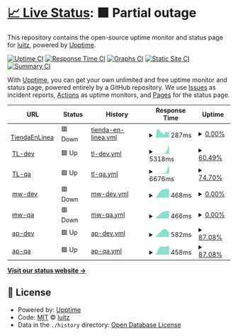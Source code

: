 # [📈 Live Status](https://luitz.github.io/fda-uptime): <!--live status--> **🟧 Partial outage**

This repository contains the open-source uptime monitor and status page for [luitz](https://luitz.github.io/fda-uptime), powered by [Upptime](https://github.com/upptime/upptime).

[![Uptime CI](https://github.com/luitz/fda-uptime/workflows/Uptime%20CI/badge.svg)](https://github.com/luitz/fda-uptime/actions?query=workflow%3A%22Uptime+CI%22)
[![Response Time CI](https://github.com/luitz/fda-uptime/workflows/Response%20Time%20CI/badge.svg)](https://github.com/luitz/fda-uptime/actions?query=workflow%3A%22Response+Time+CI%22)
[![Graphs CI](https://github.com/luitz/fda-uptime/workflows/Graphs%20CI/badge.svg)](https://github.com/luitz/fda-uptime/actions?query=workflow%3A%22Graphs+CI%22)
[![Static Site CI](https://github.com/luitz/fda-uptime/workflows/Static%20Site%20CI/badge.svg)](https://github.com/luitz/fda-uptime/actions?query=workflow%3A%22Static+Site+CI%22)
[![Summary CI](https://github.com/luitz/fda-uptime/workflows/Summary%20CI/badge.svg)](https://github.com/luitz/fda-uptime/actions?query=workflow%3A%22Summary+CI%22)

With [Upptime](https://upptime.js.org), you can get your own unlimited and free uptime monitor and status page, powered entirely by a GitHub repository. We use [Issues](https://github.com/luitz/fda-uptime/issues) as incident reports, [Actions](https://github.com/luitz/fda-uptime/actions) as uptime monitors, and [Pages](https://luitz.github.io/fda-uptime) for the status page.

<!--start: status pages-->
<!-- This summary is generated by Upptime (https://github.com/upptime/upptime) -->
<!-- Do not edit this manually, your changes will be overwritten -->
<!-- prettier-ignore -->
| URL | Status | History | Response Time | Uptime |
| --- | ------ | ------- | ------------- | ------ |
| <img alt="" src="https://favicons.githubusercontent.com/www.fahorro.com" height="13"> [TiendaEnLinea](https://www.fahorro.com/) | 🟥 Down | [tienda-en-linea.yml](https://github.com/luitz/fda-uptime/commits/HEAD/history/tienda-en-linea.yml) | <details><summary><img alt="Response time graph" src="./graphs/tienda-en-linea/response-time-week.png" height="20"> 287ms</summary><br><a href="https://luitz.github.io/fda-uptime/history/tienda-en-linea"><img alt="Response time 5038" src="https://img.shields.io/endpoint?url=https%3A%2F%2Fraw.githubusercontent.com%2Fluitz%2Ffda-uptime%2FHEAD%2Fapi%2Ftienda-en-linea%2Fresponse-time.json"></a><br><a href="https://luitz.github.io/fda-uptime/history/tienda-en-linea"><img alt="24-hour response time 273" src="https://img.shields.io/endpoint?url=https%3A%2F%2Fraw.githubusercontent.com%2Fluitz%2Ffda-uptime%2FHEAD%2Fapi%2Ftienda-en-linea%2Fresponse-time-day.json"></a><br><a href="https://luitz.github.io/fda-uptime/history/tienda-en-linea"><img alt="7-day response time 287" src="https://img.shields.io/endpoint?url=https%3A%2F%2Fraw.githubusercontent.com%2Fluitz%2Ffda-uptime%2FHEAD%2Fapi%2Ftienda-en-linea%2Fresponse-time-week.json"></a><br><a href="https://luitz.github.io/fda-uptime/history/tienda-en-linea"><img alt="30-day response time 5058" src="https://img.shields.io/endpoint?url=https%3A%2F%2Fraw.githubusercontent.com%2Fluitz%2Ffda-uptime%2FHEAD%2Fapi%2Ftienda-en-linea%2Fresponse-time-month.json"></a><br><a href="https://luitz.github.io/fda-uptime/history/tienda-en-linea"><img alt="1-year response time 5038" src="https://img.shields.io/endpoint?url=https%3A%2F%2Fraw.githubusercontent.com%2Fluitz%2Ffda-uptime%2FHEAD%2Fapi%2Ftienda-en-linea%2Fresponse-time-year.json"></a></details> | <details><summary><a href="https://luitz.github.io/fda-uptime/history/tienda-en-linea">0.00%</a></summary><a href="https://luitz.github.io/fda-uptime/history/tienda-en-linea"><img alt="All-time uptime 71.86%" src="https://img.shields.io/endpoint?url=https%3A%2F%2Fraw.githubusercontent.com%2Fluitz%2Ffda-uptime%2FHEAD%2Fapi%2Ftienda-en-linea%2Fuptime.json"></a><br><a href="https://luitz.github.io/fda-uptime/history/tienda-en-linea"><img alt="24-hour uptime 0.00%" src="https://img.shields.io/endpoint?url=https%3A%2F%2Fraw.githubusercontent.com%2Fluitz%2Ffda-uptime%2FHEAD%2Fapi%2Ftienda-en-linea%2Fuptime-day.json"></a><br><a href="https://luitz.github.io/fda-uptime/history/tienda-en-linea"><img alt="7-day uptime 0.00%" src="https://img.shields.io/endpoint?url=https%3A%2F%2Fraw.githubusercontent.com%2Fluitz%2Ffda-uptime%2FHEAD%2Fapi%2Ftienda-en-linea%2Fuptime-week.json"></a><br><a href="https://luitz.github.io/fda-uptime/history/tienda-en-linea"><img alt="30-day uptime 46.39%" src="https://img.shields.io/endpoint?url=https%3A%2F%2Fraw.githubusercontent.com%2Fluitz%2Ffda-uptime%2FHEAD%2Fapi%2Ftienda-en-linea%2Fuptime-month.json"></a><br><a href="https://luitz.github.io/fda-uptime/history/tienda-en-linea"><img alt="1-year uptime 71.86%" src="https://img.shields.io/endpoint?url=https%3A%2F%2Fraw.githubusercontent.com%2Fluitz%2Ffda-uptime%2FHEAD%2Fapi%2Ftienda-en-linea%2Fuptime-year.json"></a></details>
| <img alt="" src="https://favicons.githubusercontent.com/devtl-gcp.fahorro.com" height="13"> [TL-dev](https://devtl-gcp.fahorro.com/) | 🟩 Up | [tl-dev.yml](https://github.com/luitz/fda-uptime/commits/HEAD/history/tl-dev.yml) | <details><summary><img alt="Response time graph" src="./graphs/tl-dev/response-time-week.png" height="20"> 5318ms</summary><br><a href="https://luitz.github.io/fda-uptime/history/tl-dev"><img alt="Response time 5318" src="https://img.shields.io/endpoint?url=https%3A%2F%2Fraw.githubusercontent.com%2Fluitz%2Ffda-uptime%2FHEAD%2Fapi%2Ftl-dev%2Fresponse-time.json"></a><br><a href="https://luitz.github.io/fda-uptime/history/tl-dev"><img alt="24-hour response time 5318" src="https://img.shields.io/endpoint?url=https%3A%2F%2Fraw.githubusercontent.com%2Fluitz%2Ffda-uptime%2FHEAD%2Fapi%2Ftl-dev%2Fresponse-time-day.json"></a><br><a href="https://luitz.github.io/fda-uptime/history/tl-dev"><img alt="7-day response time 5318" src="https://img.shields.io/endpoint?url=https%3A%2F%2Fraw.githubusercontent.com%2Fluitz%2Ffda-uptime%2FHEAD%2Fapi%2Ftl-dev%2Fresponse-time-week.json"></a><br><a href="https://luitz.github.io/fda-uptime/history/tl-dev"><img alt="30-day response time 5318" src="https://img.shields.io/endpoint?url=https%3A%2F%2Fraw.githubusercontent.com%2Fluitz%2Ffda-uptime%2FHEAD%2Fapi%2Ftl-dev%2Fresponse-time-month.json"></a><br><a href="https://luitz.github.io/fda-uptime/history/tl-dev"><img alt="1-year response time 5318" src="https://img.shields.io/endpoint?url=https%3A%2F%2Fraw.githubusercontent.com%2Fluitz%2Ffda-uptime%2FHEAD%2Fapi%2Ftl-dev%2Fresponse-time-year.json"></a></details> | <details><summary><a href="https://luitz.github.io/fda-uptime/history/tl-dev">60.49%</a></summary><a href="https://luitz.github.io/fda-uptime/history/tl-dev"><img alt="All-time uptime 60.49%" src="https://img.shields.io/endpoint?url=https%3A%2F%2Fraw.githubusercontent.com%2Fluitz%2Ffda-uptime%2FHEAD%2Fapi%2Ftl-dev%2Fuptime.json"></a><br><a href="https://luitz.github.io/fda-uptime/history/tl-dev"><img alt="24-hour uptime 60.49%" src="https://img.shields.io/endpoint?url=https%3A%2F%2Fraw.githubusercontent.com%2Fluitz%2Ffda-uptime%2FHEAD%2Fapi%2Ftl-dev%2Fuptime-day.json"></a><br><a href="https://luitz.github.io/fda-uptime/history/tl-dev"><img alt="7-day uptime 60.49%" src="https://img.shields.io/endpoint?url=https%3A%2F%2Fraw.githubusercontent.com%2Fluitz%2Ffda-uptime%2FHEAD%2Fapi%2Ftl-dev%2Fuptime-week.json"></a><br><a href="https://luitz.github.io/fda-uptime/history/tl-dev"><img alt="30-day uptime 60.49%" src="https://img.shields.io/endpoint?url=https%3A%2F%2Fraw.githubusercontent.com%2Fluitz%2Ffda-uptime%2FHEAD%2Fapi%2Ftl-dev%2Fuptime-month.json"></a><br><a href="https://luitz.github.io/fda-uptime/history/tl-dev"><img alt="1-year uptime 60.49%" src="https://img.shields.io/endpoint?url=https%3A%2F%2Fraw.githubusercontent.com%2Fluitz%2Ffda-uptime%2FHEAD%2Fapi%2Ftl-dev%2Fuptime-year.json"></a></details>
| <img alt="" src="https://favicons.githubusercontent.com/qatl-gcp.fahorro.com" height="13"> [TL-qa](https://qatl-gcp.fahorro.com/) | 🟩 Up | [tl-qa.yml](https://github.com/luitz/fda-uptime/commits/HEAD/history/tl-qa.yml) | <details><summary><img alt="Response time graph" src="./graphs/tl-qa/response-time-week.png" height="20"> 6676ms</summary><br><a href="https://luitz.github.io/fda-uptime/history/tl-qa"><img alt="Response time 6676" src="https://img.shields.io/endpoint?url=https%3A%2F%2Fraw.githubusercontent.com%2Fluitz%2Ffda-uptime%2FHEAD%2Fapi%2Ftl-qa%2Fresponse-time.json"></a><br><a href="https://luitz.github.io/fda-uptime/history/tl-qa"><img alt="24-hour response time 6676" src="https://img.shields.io/endpoint?url=https%3A%2F%2Fraw.githubusercontent.com%2Fluitz%2Ffda-uptime%2FHEAD%2Fapi%2Ftl-qa%2Fresponse-time-day.json"></a><br><a href="https://luitz.github.io/fda-uptime/history/tl-qa"><img alt="7-day response time 6676" src="https://img.shields.io/endpoint?url=https%3A%2F%2Fraw.githubusercontent.com%2Fluitz%2Ffda-uptime%2FHEAD%2Fapi%2Ftl-qa%2Fresponse-time-week.json"></a><br><a href="https://luitz.github.io/fda-uptime/history/tl-qa"><img alt="30-day response time 6676" src="https://img.shields.io/endpoint?url=https%3A%2F%2Fraw.githubusercontent.com%2Fluitz%2Ffda-uptime%2FHEAD%2Fapi%2Ftl-qa%2Fresponse-time-month.json"></a><br><a href="https://luitz.github.io/fda-uptime/history/tl-qa"><img alt="1-year response time 6676" src="https://img.shields.io/endpoint?url=https%3A%2F%2Fraw.githubusercontent.com%2Fluitz%2Ffda-uptime%2FHEAD%2Fapi%2Ftl-qa%2Fresponse-time-year.json"></a></details> | <details><summary><a href="https://luitz.github.io/fda-uptime/history/tl-qa">74.70%</a></summary><a href="https://luitz.github.io/fda-uptime/history/tl-qa"><img alt="All-time uptime 74.70%" src="https://img.shields.io/endpoint?url=https%3A%2F%2Fraw.githubusercontent.com%2Fluitz%2Ffda-uptime%2FHEAD%2Fapi%2Ftl-qa%2Fuptime.json"></a><br><a href="https://luitz.github.io/fda-uptime/history/tl-qa"><img alt="24-hour uptime 74.70%" src="https://img.shields.io/endpoint?url=https%3A%2F%2Fraw.githubusercontent.com%2Fluitz%2Ffda-uptime%2FHEAD%2Fapi%2Ftl-qa%2Fuptime-day.json"></a><br><a href="https://luitz.github.io/fda-uptime/history/tl-qa"><img alt="7-day uptime 74.70%" src="https://img.shields.io/endpoint?url=https%3A%2F%2Fraw.githubusercontent.com%2Fluitz%2Ffda-uptime%2FHEAD%2Fapi%2Ftl-qa%2Fuptime-week.json"></a><br><a href="https://luitz.github.io/fda-uptime/history/tl-qa"><img alt="30-day uptime 74.70%" src="https://img.shields.io/endpoint?url=https%3A%2F%2Fraw.githubusercontent.com%2Fluitz%2Ffda-uptime%2FHEAD%2Fapi%2Ftl-qa%2Fuptime-month.json"></a><br><a href="https://luitz.github.io/fda-uptime/history/tl-qa"><img alt="1-year uptime 74.70%" src="https://img.shields.io/endpoint?url=https%3A%2F%2Fraw.githubusercontent.com%2Fluitz%2Ffda-uptime%2FHEAD%2Fapi%2Ftl-qa%2Fuptime-year.json"></a></details>
| <img alt="" src="https://favicons.githubusercontent.com/devmiddleware-gcp.fahorro.com" height="13"> [mw-dev](http://devmiddleware-gcp.fahorro.com/) | 🟥 Down | [mw-dev.yml](https://github.com/luitz/fda-uptime/commits/HEAD/history/mw-dev.yml) | <details><summary><img alt="Response time graph" src="./graphs/mw-dev/response-time-week.png" height="20"> 468ms</summary><br><a href="https://luitz.github.io/fda-uptime/history/mw-dev"><img alt="Response time 468" src="https://img.shields.io/endpoint?url=https%3A%2F%2Fraw.githubusercontent.com%2Fluitz%2Ffda-uptime%2FHEAD%2Fapi%2Fmw-dev%2Fresponse-time.json"></a><br><a href="https://luitz.github.io/fda-uptime/history/mw-dev"><img alt="24-hour response time 468" src="https://img.shields.io/endpoint?url=https%3A%2F%2Fraw.githubusercontent.com%2Fluitz%2Ffda-uptime%2FHEAD%2Fapi%2Fmw-dev%2Fresponse-time-day.json"></a><br><a href="https://luitz.github.io/fda-uptime/history/mw-dev"><img alt="7-day response time 468" src="https://img.shields.io/endpoint?url=https%3A%2F%2Fraw.githubusercontent.com%2Fluitz%2Ffda-uptime%2FHEAD%2Fapi%2Fmw-dev%2Fresponse-time-week.json"></a><br><a href="https://luitz.github.io/fda-uptime/history/mw-dev"><img alt="30-day response time 468" src="https://img.shields.io/endpoint?url=https%3A%2F%2Fraw.githubusercontent.com%2Fluitz%2Ffda-uptime%2FHEAD%2Fapi%2Fmw-dev%2Fresponse-time-month.json"></a><br><a href="https://luitz.github.io/fda-uptime/history/mw-dev"><img alt="1-year response time 468" src="https://img.shields.io/endpoint?url=https%3A%2F%2Fraw.githubusercontent.com%2Fluitz%2Ffda-uptime%2FHEAD%2Fapi%2Fmw-dev%2Fresponse-time-year.json"></a></details> | <details><summary><a href="https://luitz.github.io/fda-uptime/history/mw-dev">0.00%</a></summary><a href="https://luitz.github.io/fda-uptime/history/mw-dev"><img alt="All-time uptime 0.00%" src="https://img.shields.io/endpoint?url=https%3A%2F%2Fraw.githubusercontent.com%2Fluitz%2Ffda-uptime%2FHEAD%2Fapi%2Fmw-dev%2Fuptime.json"></a><br><a href="https://luitz.github.io/fda-uptime/history/mw-dev"><img alt="24-hour uptime 0.00%" src="https://img.shields.io/endpoint?url=https%3A%2F%2Fraw.githubusercontent.com%2Fluitz%2Ffda-uptime%2FHEAD%2Fapi%2Fmw-dev%2Fuptime-day.json"></a><br><a href="https://luitz.github.io/fda-uptime/history/mw-dev"><img alt="7-day uptime 0.00%" src="https://img.shields.io/endpoint?url=https%3A%2F%2Fraw.githubusercontent.com%2Fluitz%2Ffda-uptime%2FHEAD%2Fapi%2Fmw-dev%2Fuptime-week.json"></a><br><a href="https://luitz.github.io/fda-uptime/history/mw-dev"><img alt="30-day uptime 0.00%" src="https://img.shields.io/endpoint?url=https%3A%2F%2Fraw.githubusercontent.com%2Fluitz%2Ffda-uptime%2FHEAD%2Fapi%2Fmw-dev%2Fuptime-month.json"></a><br><a href="https://luitz.github.io/fda-uptime/history/mw-dev"><img alt="1-year uptime 0.00%" src="https://img.shields.io/endpoint?url=https%3A%2F%2Fraw.githubusercontent.com%2Fluitz%2Ffda-uptime%2FHEAD%2Fapi%2Fmw-dev%2Fuptime-year.json"></a></details>
| <img alt="" src="https://favicons.githubusercontent.com/qamiddleware-gcp.fahorro.com" height="13"> [mw-qa](http://qamiddleware-gcp.fahorro.com/) | 🟥 Down | [mw-qa.yml](https://github.com/luitz/fda-uptime/commits/HEAD/history/mw-qa.yml) | <details><summary><img alt="Response time graph" src="./graphs/mw-qa/response-time-week.png" height="20"> 466ms</summary><br><a href="https://luitz.github.io/fda-uptime/history/mw-qa"><img alt="Response time 466" src="https://img.shields.io/endpoint?url=https%3A%2F%2Fraw.githubusercontent.com%2Fluitz%2Ffda-uptime%2FHEAD%2Fapi%2Fmw-qa%2Fresponse-time.json"></a><br><a href="https://luitz.github.io/fda-uptime/history/mw-qa"><img alt="24-hour response time 466" src="https://img.shields.io/endpoint?url=https%3A%2F%2Fraw.githubusercontent.com%2Fluitz%2Ffda-uptime%2FHEAD%2Fapi%2Fmw-qa%2Fresponse-time-day.json"></a><br><a href="https://luitz.github.io/fda-uptime/history/mw-qa"><img alt="7-day response time 466" src="https://img.shields.io/endpoint?url=https%3A%2F%2Fraw.githubusercontent.com%2Fluitz%2Ffda-uptime%2FHEAD%2Fapi%2Fmw-qa%2Fresponse-time-week.json"></a><br><a href="https://luitz.github.io/fda-uptime/history/mw-qa"><img alt="30-day response time 466" src="https://img.shields.io/endpoint?url=https%3A%2F%2Fraw.githubusercontent.com%2Fluitz%2Ffda-uptime%2FHEAD%2Fapi%2Fmw-qa%2Fresponse-time-month.json"></a><br><a href="https://luitz.github.io/fda-uptime/history/mw-qa"><img alt="1-year response time 466" src="https://img.shields.io/endpoint?url=https%3A%2F%2Fraw.githubusercontent.com%2Fluitz%2Ffda-uptime%2FHEAD%2Fapi%2Fmw-qa%2Fresponse-time-year.json"></a></details> | <details><summary><a href="https://luitz.github.io/fda-uptime/history/mw-qa">0.00%</a></summary><a href="https://luitz.github.io/fda-uptime/history/mw-qa"><img alt="All-time uptime 0.00%" src="https://img.shields.io/endpoint?url=https%3A%2F%2Fraw.githubusercontent.com%2Fluitz%2Ffda-uptime%2FHEAD%2Fapi%2Fmw-qa%2Fuptime.json"></a><br><a href="https://luitz.github.io/fda-uptime/history/mw-qa"><img alt="24-hour uptime 0.00%" src="https://img.shields.io/endpoint?url=https%3A%2F%2Fraw.githubusercontent.com%2Fluitz%2Ffda-uptime%2FHEAD%2Fapi%2Fmw-qa%2Fuptime-day.json"></a><br><a href="https://luitz.github.io/fda-uptime/history/mw-qa"><img alt="7-day uptime 0.00%" src="https://img.shields.io/endpoint?url=https%3A%2F%2Fraw.githubusercontent.com%2Fluitz%2Ffda-uptime%2FHEAD%2Fapi%2Fmw-qa%2Fuptime-week.json"></a><br><a href="https://luitz.github.io/fda-uptime/history/mw-qa"><img alt="30-day uptime 0.00%" src="https://img.shields.io/endpoint?url=https%3A%2F%2Fraw.githubusercontent.com%2Fluitz%2Ffda-uptime%2FHEAD%2Fapi%2Fmw-qa%2Fuptime-month.json"></a><br><a href="https://luitz.github.io/fda-uptime/history/mw-qa"><img alt="1-year uptime 0.00%" src="https://img.shields.io/endpoint?url=https%3A%2F%2Fraw.githubusercontent.com%2Fluitz%2Ffda-uptime%2FHEAD%2Fapi%2Fmw-qa%2Fuptime-year.json"></a></details>
| <img alt="" src="https://favicons.githubusercontent.com/devadminportal-gcp.fahorro.com" height="13"> [ap-dev](http://devadminportal-gcp.fahorro.com/) | 🟩 Up | [ap-dev.yml](https://github.com/luitz/fda-uptime/commits/HEAD/history/ap-dev.yml) | <details><summary><img alt="Response time graph" src="./graphs/ap-dev/response-time-week.png" height="20"> 582ms</summary><br><a href="https://luitz.github.io/fda-uptime/history/ap-dev"><img alt="Response time 582" src="https://img.shields.io/endpoint?url=https%3A%2F%2Fraw.githubusercontent.com%2Fluitz%2Ffda-uptime%2FHEAD%2Fapi%2Fap-dev%2Fresponse-time.json"></a><br><a href="https://luitz.github.io/fda-uptime/history/ap-dev"><img alt="24-hour response time 582" src="https://img.shields.io/endpoint?url=https%3A%2F%2Fraw.githubusercontent.com%2Fluitz%2Ffda-uptime%2FHEAD%2Fapi%2Fap-dev%2Fresponse-time-day.json"></a><br><a href="https://luitz.github.io/fda-uptime/history/ap-dev"><img alt="7-day response time 582" src="https://img.shields.io/endpoint?url=https%3A%2F%2Fraw.githubusercontent.com%2Fluitz%2Ffda-uptime%2FHEAD%2Fapi%2Fap-dev%2Fresponse-time-week.json"></a><br><a href="https://luitz.github.io/fda-uptime/history/ap-dev"><img alt="30-day response time 582" src="https://img.shields.io/endpoint?url=https%3A%2F%2Fraw.githubusercontent.com%2Fluitz%2Ffda-uptime%2FHEAD%2Fapi%2Fap-dev%2Fresponse-time-month.json"></a><br><a href="https://luitz.github.io/fda-uptime/history/ap-dev"><img alt="1-year response time 582" src="https://img.shields.io/endpoint?url=https%3A%2F%2Fraw.githubusercontent.com%2Fluitz%2Ffda-uptime%2FHEAD%2Fapi%2Fap-dev%2Fresponse-time-year.json"></a></details> | <details><summary><a href="https://luitz.github.io/fda-uptime/history/ap-dev">87.08%</a></summary><a href="https://luitz.github.io/fda-uptime/history/ap-dev"><img alt="All-time uptime 87.08%" src="https://img.shields.io/endpoint?url=https%3A%2F%2Fraw.githubusercontent.com%2Fluitz%2Ffda-uptime%2FHEAD%2Fapi%2Fap-dev%2Fuptime.json"></a><br><a href="https://luitz.github.io/fda-uptime/history/ap-dev"><img alt="24-hour uptime 87.08%" src="https://img.shields.io/endpoint?url=https%3A%2F%2Fraw.githubusercontent.com%2Fluitz%2Ffda-uptime%2FHEAD%2Fapi%2Fap-dev%2Fuptime-day.json"></a><br><a href="https://luitz.github.io/fda-uptime/history/ap-dev"><img alt="7-day uptime 87.08%" src="https://img.shields.io/endpoint?url=https%3A%2F%2Fraw.githubusercontent.com%2Fluitz%2Ffda-uptime%2FHEAD%2Fapi%2Fap-dev%2Fuptime-week.json"></a><br><a href="https://luitz.github.io/fda-uptime/history/ap-dev"><img alt="30-day uptime 87.08%" src="https://img.shields.io/endpoint?url=https%3A%2F%2Fraw.githubusercontent.com%2Fluitz%2Ffda-uptime%2FHEAD%2Fapi%2Fap-dev%2Fuptime-month.json"></a><br><a href="https://luitz.github.io/fda-uptime/history/ap-dev"><img alt="1-year uptime 87.08%" src="https://img.shields.io/endpoint?url=https%3A%2F%2Fraw.githubusercontent.com%2Fluitz%2Ffda-uptime%2FHEAD%2Fapi%2Fap-dev%2Fuptime-year.json"></a></details>
| <img alt="" src="https://favicons.githubusercontent.com/qaadminportal-gcp.fahorro.com" height="13"> [ap-qa](http://qaadminportal-gcp.fahorro.com/) | 🟩 Up | [ap-qa.yml](https://github.com/luitz/fda-uptime/commits/HEAD/history/ap-qa.yml) | <details><summary><img alt="Response time graph" src="./graphs/ap-qa/response-time-week.png" height="20"> 458ms</summary><br><a href="https://luitz.github.io/fda-uptime/history/ap-qa"><img alt="Response time 458" src="https://img.shields.io/endpoint?url=https%3A%2F%2Fraw.githubusercontent.com%2Fluitz%2Ffda-uptime%2FHEAD%2Fapi%2Fap-qa%2Fresponse-time.json"></a><br><a href="https://luitz.github.io/fda-uptime/history/ap-qa"><img alt="24-hour response time 458" src="https://img.shields.io/endpoint?url=https%3A%2F%2Fraw.githubusercontent.com%2Fluitz%2Ffda-uptime%2FHEAD%2Fapi%2Fap-qa%2Fresponse-time-day.json"></a><br><a href="https://luitz.github.io/fda-uptime/history/ap-qa"><img alt="7-day response time 458" src="https://img.shields.io/endpoint?url=https%3A%2F%2Fraw.githubusercontent.com%2Fluitz%2Ffda-uptime%2FHEAD%2Fapi%2Fap-qa%2Fresponse-time-week.json"></a><br><a href="https://luitz.github.io/fda-uptime/history/ap-qa"><img alt="30-day response time 458" src="https://img.shields.io/endpoint?url=https%3A%2F%2Fraw.githubusercontent.com%2Fluitz%2Ffda-uptime%2FHEAD%2Fapi%2Fap-qa%2Fresponse-time-month.json"></a><br><a href="https://luitz.github.io/fda-uptime/history/ap-qa"><img alt="1-year response time 458" src="https://img.shields.io/endpoint?url=https%3A%2F%2Fraw.githubusercontent.com%2Fluitz%2Ffda-uptime%2FHEAD%2Fapi%2Fap-qa%2Fresponse-time-year.json"></a></details> | <details><summary><a href="https://luitz.github.io/fda-uptime/history/ap-qa">87.08%</a></summary><a href="https://luitz.github.io/fda-uptime/history/ap-qa"><img alt="All-time uptime 87.08%" src="https://img.shields.io/endpoint?url=https%3A%2F%2Fraw.githubusercontent.com%2Fluitz%2Ffda-uptime%2FHEAD%2Fapi%2Fap-qa%2Fuptime.json"></a><br><a href="https://luitz.github.io/fda-uptime/history/ap-qa"><img alt="24-hour uptime 87.08%" src="https://img.shields.io/endpoint?url=https%3A%2F%2Fraw.githubusercontent.com%2Fluitz%2Ffda-uptime%2FHEAD%2Fapi%2Fap-qa%2Fuptime-day.json"></a><br><a href="https://luitz.github.io/fda-uptime/history/ap-qa"><img alt="7-day uptime 87.08%" src="https://img.shields.io/endpoint?url=https%3A%2F%2Fraw.githubusercontent.com%2Fluitz%2Ffda-uptime%2FHEAD%2Fapi%2Fap-qa%2Fuptime-week.json"></a><br><a href="https://luitz.github.io/fda-uptime/history/ap-qa"><img alt="30-day uptime 87.08%" src="https://img.shields.io/endpoint?url=https%3A%2F%2Fraw.githubusercontent.com%2Fluitz%2Ffda-uptime%2FHEAD%2Fapi%2Fap-qa%2Fuptime-month.json"></a><br><a href="https://luitz.github.io/fda-uptime/history/ap-qa"><img alt="1-year uptime 87.08%" src="https://img.shields.io/endpoint?url=https%3A%2F%2Fraw.githubusercontent.com%2Fluitz%2Ffda-uptime%2FHEAD%2Fapi%2Fap-qa%2Fuptime-year.json"></a></details>

<!--end: status pages-->

[**Visit our status website →**](https://luitz.github.io/fda-uptime)

## 📄 License

- Powered by: [Upptime](https://github.com/upptime/upptime)
- Code: [MIT](./LICENSE) © [luitz](https://luitz.github.io/fda-uptime)
- Data in the `./history` directory: [Open Database License](https://opendatacommons.org/licenses/odbl/1-0/)
